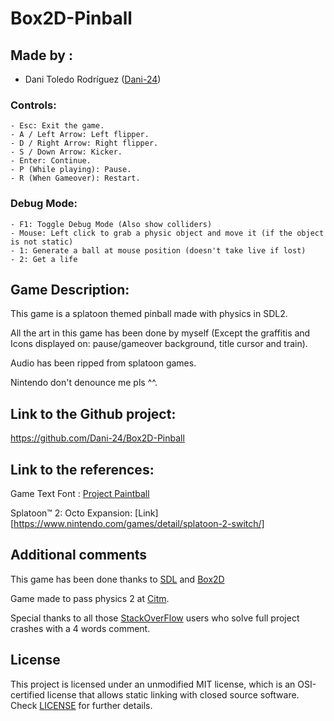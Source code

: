 # Box2D-Pinball

## Made by :

- Dani Toledo Rodríguez ([Dani-24](https://github.com/Dani-24))

### Controls:
  
    - Esc: Exit the game.
    - A / Left Arrow: Left flipper.
    - D / Right Arrow: Right flipper.
    - S / Down Arrow: Kicker.
    - Enter: Continue.
    - P (While playing): Pause.
    - R (When Gameover): Restart.

### Debug Mode:

    - F1: Toggle Debug Mode (Also show colliders)
    - Mouse: Left click to grab a physic object and move it (if the object is not static)
    - 1: Generate a ball at mouse position (doesn't take live if lost)
    - 2: Get a life

## Game Description:

This game is a splatoon themed pinball made with physics in SDL2.

All the art in this game has been done by myself (Except the graffitis and Icons displayed on: pause/gameover background, title cursor and train). 

Audio has been ripped from splatoon games.


Nintendo don't denounce me pls ^^.


## Link to the Github project:
https://github.com/Dani-24/Box2D-Pinball


## Link to the references:
Game Text Font : [Project Paintball](http://fizzystack.web.fc2.com/paintball.html)

Splatoon™ 2: Octo Expansion: [Link][https://www.nintendo.com/games/detail/splatoon-2-switch/]

## Additional comments
This game has been done thanks to [SDL](https://www.libsdl.org/index.php) and [Box2D](https://box2d.org/)

Game made to pass physics 2 at [Citm](https://www.citm.upc.edu).

Special thanks to all those [StackOverFlow](stackoverflow.com) users who solve full project crashes with a 4 words comment.
  
## License
This project is licensed under an unmodified MIT license, which is an OSI-certified license that allows static linking with closed source software. Check [LICENSE](https://github.com/Dani-24/Box2D-Pinball/blob/main/LICENSE) for further     details.
